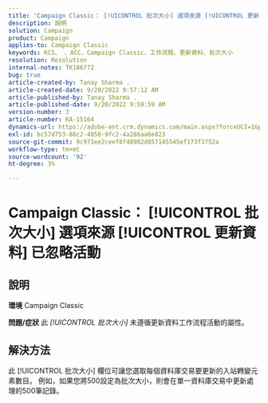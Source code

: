 ```yaml
---
title: 'Campaign Classic： [!UICONTROL 批次大小] 選項來源 [!UICONTROL 更新資料] 已忽略活動'
description: 說明
solution: Campaign
product: Campaign
applies-to: Campaign Classic
keywords: KCS、 、ACC、Campaign Classic、工作流程、更新資料、批次大小
resolution: Resolution
internal-notes: TK186772
bug: true
article-created-by: Tanay Sharma .
article-created-date: 9/20/2022 9:57:12 AM
article-published-by: Tanay Sharma .
article-published-date: 9/20/2022 9:59:59 AM
version-number: 3
article-number: KA-15164
dynamics-url: https://adobe-ent.crm.dynamics.com/main.aspx?forceUCI=1&pagetype=entityrecord&etn=knowledgearticle&id=e9123394-ca38-ed11-9db1-002248086735
exl-id: bc57d753-88c2-4850-9fc2-4a286aa6e823
source-git-commit: 9c971ee2ceef8f48902d857145545ef173f3752a
workflow-type: tm+mt
source-wordcount: '92'
ht-degree: 3%

---
```


# Campaign Classic： [!UICONTROL 批次大小] 選項來源 [!UICONTROL 更新資料] 已忽略活動

## 說明

<b>環境</b>
Campaign Classic


<b>問題/症狀</b>
此 *[!UICONTROL 批次大小]* 未遵循更新資料工作流程活動的屬性。




## 解決方法


此 [!UICONTROL 批次大小] 欄位可讓您選取每個資料庫交易要更新的入站轉變元素數目。 例如，如果您將500設定為批次大小，則會在單一資料庫交易中更新處理的500筆記錄。
